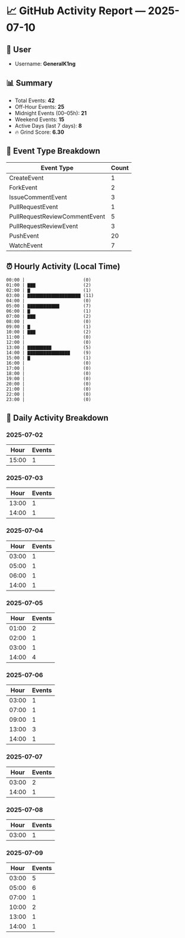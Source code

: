 # 📈 GitHub Activity Report — 2025-07-10

## 👤 User
- Username: **GeneralK1ng**

## 📊 Summary
- Total Events: **42**
- Off-Hour Events: **25**
- Midnight Events (00–05h): **21**
- Weekend Events: **15**
- Active Days (last 7 days): **8**
- 🔥 Grind Score: **6.30**

## 🔧 Event Type Breakdown
| Event Type | Count |
|------------|-------|
| CreateEvent | 1 |
| ForkEvent | 2 |
| IssueCommentEvent | 3 |
| PullRequestEvent | 1 |
| PullRequestReviewCommentEvent | 5 |
| PullRequestReviewEvent | 3 |
| PushEvent | 20 |
| WatchEvent | 7 |

## ⏰ Hourly Activity (Local Time)
```text
00:00 |                      (0)
01:00 | ▇▇▇                  (2)
02:00 | ▇                    (1)
03:00 | ▇▇▇▇▇▇▇▇▇▇▇▇▇▇▇▇▇▇▇▇ (11)
04:00 |                      (0)
05:00 | ▇▇▇▇▇▇▇▇▇▇▇▇         (7)
06:00 | ▇                    (1)
07:00 | ▇▇▇                  (2)
08:00 |                      (0)
09:00 | ▇                    (1)
10:00 | ▇▇▇                  (2)
11:00 |                      (0)
12:00 |                      (0)
13:00 | ▇▇▇▇▇▇▇▇▇            (5)
14:00 | ▇▇▇▇▇▇▇▇▇▇▇▇▇▇▇▇     (9)
15:00 | ▇                    (1)
16:00 |                      (0)
17:00 |                      (0)
18:00 |                      (0)
19:00 |                      (0)
20:00 |                      (0)
21:00 |                      (0)
22:00 |                      (0)
23:00 |                      (0)
```

## 📆 Daily Activity Breakdown
### 2025-07-02
| Hour | Events |
|------|--------|
| 15:00 | 1 |

### 2025-07-03
| Hour | Events |
|------|--------|
| 13:00 | 1 |
| 14:00 | 1 |

### 2025-07-04
| Hour | Events |
|------|--------|
| 03:00 | 1 |
| 05:00 | 1 |
| 06:00 | 1 |
| 14:00 | 1 |

### 2025-07-05
| Hour | Events |
|------|--------|
| 01:00 | 2 |
| 02:00 | 1 |
| 03:00 | 1 |
| 14:00 | 4 |

### 2025-07-06
| Hour | Events |
|------|--------|
| 03:00 | 1 |
| 07:00 | 1 |
| 09:00 | 1 |
| 13:00 | 3 |
| 14:00 | 1 |

### 2025-07-07
| Hour | Events |
|------|--------|
| 03:00 | 2 |
| 14:00 | 1 |

### 2025-07-08
| Hour | Events |
|------|--------|
| 03:00 | 1 |

### 2025-07-09
| Hour | Events |
|------|--------|
| 03:00 | 5 |
| 05:00 | 6 |
| 07:00 | 1 |
| 10:00 | 2 |
| 13:00 | 1 |
| 14:00 | 1 |

